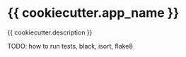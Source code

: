 # {{ cookiecutter.app_name }}

{{ cookiecutter.description }}

TODO: how to run tests, black, isort, flake8
